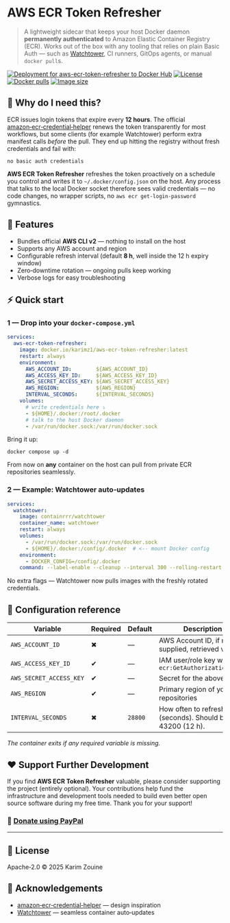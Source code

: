 

# AWS ECR Token Refresher

> A lightweight sidecar that keeps your host Docker daemon **permanently authenticated** to Amazon Elastic Container Registry (ECR). Works out of the box with any tooling that relies on plain Basic Auth — such as [Watchtower](https://github.com/containrrr/watchtower), CI runners, GitOps agents, or manual `docker pull`s.

[![Deployment for aws-ecr-token-refresher to Docker Hub](https://github.com/karimz1/aws-ecr-token-refresher/actions/workflows/deploy.yml/badge.svg)](https://github.com/karimz1/aws-ecr-token-refresher/actions/workflows/deploy.yml)
[![License](https://img.shields.io/github/license/karimz1/aws-ecr-token-refresher?style=flat-square)](LICENSE)
[![Docker pulls](https://img.shields.io/docker/pulls/karimz1/aws-ecr-token-refresher?style=flat-square)](https://hub.docker.com/r/karimz1/aws-ecr-token-refresher)
[![Image size](https://img.shields.io/docker/image-size/karimz1/aws-ecr-token-refresher/latest?style=flat-square)](https://hub.docker.com/r/karimz1/aws-ecr-token-refresher/tags)

## 🚀 Why do I need this?

ECR issues login tokens that expire every **12 hours**. The official [amazon‑ecr‑credential‑helper](https://github.com/awslabs/amazon-ecr-credential-helper) renews the token transparently for most workflows, but some clients (for example Watchtower) perform extra manifest calls *before* the pull. They end up hitting the registry without fresh credentials and fail with:

```
no basic auth credentials
```

**AWS ECR Token Refresher** refreshes the token proactively on a schedule you control and writes it to `~/.docker/config.json` on the host. Any process that talks to the local Docker socket therefore sees valid credentials — no code changes, no wrapper scripts, no `aws ecr get-login-password` gymnastics.

## 🧰 Features

- Bundles official **AWS CLI v2** — nothing to install on the host
- Supports any AWS account and region
- Configurable refresh interval (default **8 h**, well inside the 12 h expiry window)
- Zero‑downtime rotation — ongoing pulls keep working
- Verbose logs for easy troubleshooting

## ⚡ Quick start

### 1 — Drop into your `docker-compose.yml`

``` yml
services:
  aws-ecr-token-refresher:
    image: docker.io/karimz1/aws-ecr-token-refresher:latest
    restart: always
    environment:
      AWS_ACCOUNT_ID:        ${AWS_ACCOUNT_ID}
      AWS_ACCESS_KEY_ID:     ${AWS_ACCESS_KEY_ID}
      AWS_SECRET_ACCESS_KEY: ${AWS_SECRET_ACCESS_KEY}
      AWS_REGION:            ${AWS_REGION}
      INTERVAL_SECONDS:      ${INTERVAL_SECONDS}
    volumes:
      # write credentials here ⤵
      - ${HOME}/.docker:/root/.docker
      # talk to the host Docker daemon
      - /var/run/docker.sock:/var/run/docker.sock
```

Bring it up:

```
docker compose up -d
```

From now on **any** container on the host can pull from private ECR repositories seamlessly.

### 2 — Example: Watchtower auto‑updates

``` yml
services:
  watchtower:
    image: containrrr/watchtower
    container_name: watchtower
    restart: always
    volumes:
      - /var/run/docker.sock:/var/run/docker.sock
      - ${HOME}/.docker:/config/.docker  # <-- mount Docker config
    environment:
      - DOCKER_CONFIG=/config/.docker
    command: --label-enable --cleanup --interval 300 --rolling-restart
```

No extra flags — Watchtower now pulls images with the freshly rotated credentials.

## 🔧 Configuration reference

| Variable                | Required | Default | Description                                             |
| ----------------------- | -------- | ------- | ------------------------------------------------------- |
| `AWS_ACCOUNT_ID`        | ✖        | —       | AWS Account ID, if not supplied, retrieved via STS  |
| `AWS_ACCESS_KEY_ID`     | ✔        | —       | IAM user/role key with `ecr:GetAuthorizationToken`      |
| `AWS_SECRET_ACCESS_KEY` | ✔        | —       | Secret for the above key                                |
| `AWS_REGION`            | ✔        | —       | Primary region of your ECR repositories                 |
| `INTERVAL_SECONDS`      | ✖        | `28800` | How often to refresh (seconds). Should be ≤ 43200 (12 h). |

*The container exits if any required variable is missing.*


## ❤️ Support Further Development

If you find **AWS ECR Token Refresher** valuable, please consider supporting the project (entirely optional). Your contributions help fund the infrastructure and development tools needed to build even better open source software during my free time. Thank you for your support!

### 🤗 [Donate using PayPal](https://paypal.me/KarimZouine972)

___

## 📜 License

Apache‑2.0 © 2025 Karim Zouine

## 🤝 Acknowledgements

- [amazon‑ecr‑credential‑helper](https://github.com/awslabs/amazon-ecr-credential-helper) — design inspiration
- [Watchtower](https://github.com/containrrr/watchtower) — seamless container auto‑updates